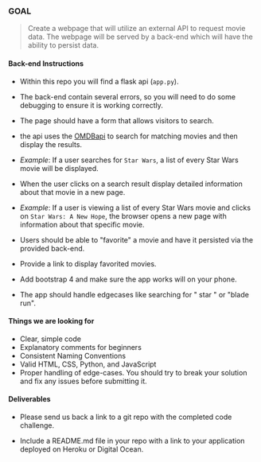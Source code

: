 ### GOAL 

> Create a webpage that will utilize an external API to request movie data.
The webpage will be served by a back-end which will have the ability to persist data.

#### Back-end Instructions

- Within this repo you will find a flask api (`app.py`).

- The back-end contain several errors,
so you will need to do some debugging to ensure it is working correctly.

- The page should have a form that allows visitors to search.
- the api uses the [OMDBapi](http://www.omdbapi.com/)
to search for matching movies and then display the results.
 - *Example*: If a user searches for `Star Wars`, a list of every Star Wars movie will be displayed.

- When the user clicks on a search result display detailed information about that movie in a new page.
- *Example*: If a user is viewing a list of every Star Wars movie and clicks on `Star Wars: A New Hope`,
the browser opens a new page with information about that specific movie.

- Users should be able to "favorite" a movie and have it persisted via the provided back-end.

- Provide a link to display favorited movies.

- Add bootstrap 4 and make sure the app works will on your phone.

- The app should handle edgecases like searching for "   star  " or "blade run".

#### Things we are looking for

- Clear, simple code
- Explanatory comments for beginners
- Consistent Naming Conventions
- Valid HTML, CSS, Python, and JavaScript
- Proper handling of edge-cases. You should try to break your solution and fix any issues before submitting it.

#### Deliverables

- Please send us back a link to a git repo with the completed code challenge. 

- Include a README.md file in your repo with a link to your application deployed on Heroku or Digital Ocean.

